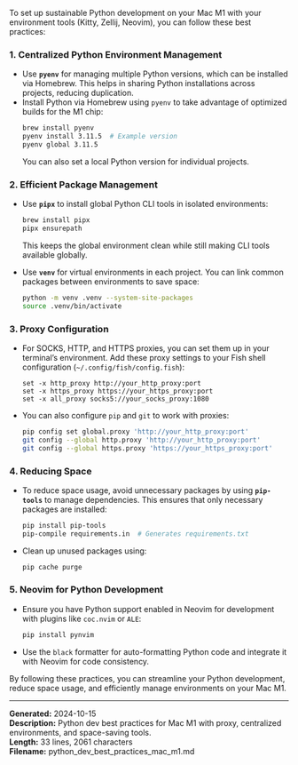 To set up sustainable Python development on your Mac M1 with your environment tools (Kitty, Zellij, Neovim), you can follow these best practices:

### 1. **Centralized Python Environment Management**

- Use **`pyenv`** for managing multiple Python versions, which can be installed via Homebrew. This helps in sharing Python installations across projects, reducing duplication.
- Install Python via Homebrew using `pyenv` to take advantage of optimized builds for the M1 chip:
  ```bash
  brew install pyenv
  pyenv install 3.11.5  # Example version
  pyenv global 3.11.5
  ```
  You can also set a local Python version for individual projects.

### 2. **Efficient Package Management**

- Use **`pipx`** to install global Python CLI tools in isolated environments:

  ```bash
  brew install pipx
  pipx ensurepath
  ```

  This keeps the global environment clean while still making CLI tools available globally.

- Use **`venv`** for virtual environments in each project. You can link common packages between environments to save space:
  ```bash
  python -m venv .venv --system-site-packages
  source .venv/bin/activate
  ```

### 3. **Proxy Configuration**

- For SOCKS, HTTP, and HTTPS proxies, you can set them up in your terminal’s environment. Add these proxy settings to your Fish shell configuration (`~/.config/fish/config.fish`):

  ```fish
  set -x http_proxy http://your_http_proxy:port
  set -x https_proxy https://your_https_proxy:port
  set -x all_proxy socks5://your_socks_proxy:1080
  ```

- You can also configure `pip` and `git` to work with proxies:
  ```bash
  pip config set global.proxy 'http://your_http_proxy:port'
  git config --global http.proxy 'http://your_http_proxy:port'
  git config --global https.proxy 'https://your_https_proxy:port'
  ```

### 4. **Reducing Space**

- To reduce space usage, avoid unnecessary packages by using **`pip-tools`** to manage dependencies. This ensures that only necessary packages are installed:

  ```bash
  pip install pip-tools
  pip-compile requirements.in  # Generates requirements.txt
  ```

- Clean up unused packages using:
  ```bash
  pip cache purge
  ```

### 5. **Neovim for Python Development**

- Ensure you have Python support enabled in Neovim for development with plugins like `coc.nvim` or `ALE`:

  ```bash
  pip install pynvim
  ```

- Use the `black` formatter for auto-formatting Python code and integrate it with Neovim for code consistency.

By following these practices, you can streamline your Python development, reduce space usage, and efficiently manage environments on your Mac M1.

---

**Generated:** 2024-10-15  
**Description:** Python dev best practices for Mac M1 with proxy, centralized environments, and space-saving tools.  
**Length:** 33 lines, 2061 characters  
**Filename:** python_dev_best_practices_mac_m1.md
